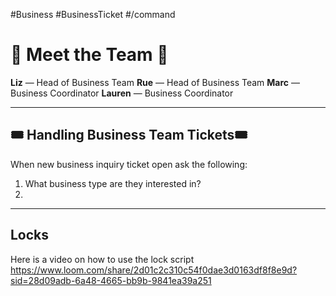 #Business #BusinessTicket #/command 

# 🌟 Meet the Team 🌟 

**Liz** — Head of Business Team
**Rue** — Head of Business Team
**Marc** — Business Coordinator
**Lauren** — Business Coordinator

---

## 🎟️ Handling Business Team Tickets🎟️ 

When new business inquiry ticket open ask the following:
1. What business type are they interested in?
2. 

---

## Locks 
Here is a video on how to use the lock script
https://www.loom.com/share/2d01c2c310c54f0dae3d0163df8f8e9d?sid=28d09adb-6a48-4665-bb9b-9841ea39a251
